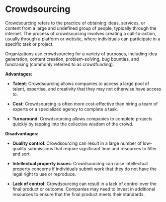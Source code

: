 # Crowdsourcing

Crowdsourcing refers to the practice of obtaining ideas, services, or content from a large and undefined group of people, typically through the internet. The process of crowdsourcing involves creating a call-to-action, usually through a platform or website, where individuals can participate in a specific task or project.

Organizations use crowdsourcing for a variety of purposes, including idea generation, content creation, problem-solving, bug bounties, and fundraising (commonly referred to as crowdfunding).

**Advantages:**

* **Talent**: Crowdsourcing allows companies to access a large pool of talent, expertise, and creativity that they may not otherwise have access to.

* **Cost**: Crowdsourcing is often more cost-effective than hiring a team of experts or a specialized agency to complete a task.

* **Turnaround**: Crowdsourcing allows companies to complete projects quickly by tapping into the collective wisdom of the crowd.

**Disadvantages:**

* **Quality control**: Crowdsourcing can result in a large number of low-quality submissions that require significant time and resources to filter and sort.

* **Intellectual property issues**: Crowdsourcing can raise intellectual property concerns if individuals submit work that they do not have the legal right to use or reproduce.

* **Lack of control**: Crowdsourcing can result in a lack of control over the final product or outcome. Companies may need to invest in additional resources to ensure that the final product meets their standards.

